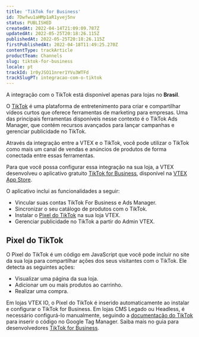 ```yaml
---
title: 'TikTok for Business'
id: 7Dwfwu1aHMp1aR1yvej5nv
status: PUBLISHED
createdAt: 2022-04-14T21:09:09.787Z
updatedAt: 2022-05-25T20:18:26.115Z
publishedAt: 2022-05-25T20:18:26.115Z
firstPublishedAt: 2022-04-18T11:49:25.270Z
contentType: trackArticle
productTeam: Channels
slug: tiktok-for-business
locale: pt
trackId: 1r0yJSO11nrer1YVu3WTFd
trackSlugPT: integracao-com-o-tiktok
---
```


<div class="alert alert-danger">
  <p>A integração com o TikTok está disponível apenas para lojas no <strong>Brasil</strong>.</p>
</div>

O [TikTok](https://www.tiktok.com/pt-BR/) é uma plataforma de entretenimento para criar e compartilhar vídeos curtos que oferece ferramentas de marketing para empresas. Uma das principais ferramentas disponíveis nesse contexto é o TikTok Ads Manager, que contém recursos avançados para lançar campanhas e gerenciar publicidade no TikTok.

Através da integração entre a VTEX e o TikTok, você pode utilizar o TikTok como mais um canal de vendas e anúncios de produtos de forma conectada entre essas ferramentas.

Para que você possa configurar essa integração na sua loja, a VTEX desenvolveu o aplicativo gratuito [TikTok for Business](https://apps.vtex.com/vtexbr-tiktok-tbp/p), disponível na [VTEX App Store](https://apps.vtex.com/).

O aplicativo inclui as funcionalidades a seguir:

* Vincular suas contas TikTok For Business e Ads Manager.
* Sincronizar o seu catálogo de produtos com o TikTok.
* Instalar o [Pixel do TikTok](#pixel-do-tiktok) na sua loja VTEX.
* Gerenciar publicidade no TikTok a partir do Admin VTEX.

## Pixel do TikTok

O Pixel do TikTok é um código em JavaScript que você pode incluir no site da sua loja para compartilhar ações dos seus visitantes com o TikTok. Ele detecta as seguintes ações:

* Visualizar uma página da sua loja.
* Adicionar um ou mais produtos ao carrinho.
* Realizar uma compra.

Em lojas VTEX IO, o Pixel do TikTok é inserido automaticamente ao instalar e configurar o TikTok for Business. Em lojas CMS Legado ou Headless, é necessário configurá-lo manualmente, seguindo a [documentação do TikTok](https://ads.tiktok.com/help/article?aid=10000357) para inserir o código no Google Tag Manager. Saiba mais no guia para desenvolvedores [TikTok for Business](https://developers.vtex.com/vtex-developer-docs/docs/vtexbr-tiktok-tbp).
